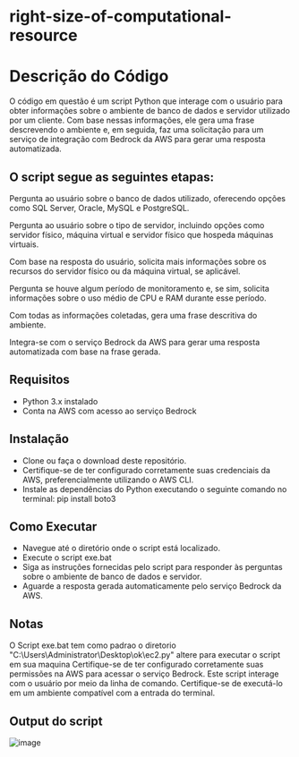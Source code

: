 # right-size-of-computational-resource

# Descrição do Código
O código em questão é um script Python que interage com o usuário para obter informações sobre o ambiente de banco de dados e servidor utilizado por um cliente. Com base nessas informações, ele gera uma frase descrevendo o ambiente e, em seguida, faz uma solicitação para um serviço de integração com Bedrock da AWS para gerar uma resposta automatizada.

## O script segue as seguintes etapas:

Pergunta ao usuário sobre o banco de dados utilizado, oferecendo opções como SQL Server, Oracle, MySQL e PostgreSQL.  

Pergunta ao usuário sobre o tipo de servidor, incluindo opções como servidor físico, máquina virtual e servidor físico que hospeda máquinas virtuais.  

Com base na resposta do usuário, solicita mais informações sobre os recursos do servidor físico ou da máquina virtual, se aplicável.  

Pergunta se houve algum período de monitoramento e, se sim, solicita informações sobre o uso médio de CPU e RAM durante esse período.  

Com todas as informações coletadas, gera uma frase descritiva do ambiente.  

Integra-se com o serviço Bedrock da AWS para gerar uma resposta automatizada com base na frase gerada.  



## Requisitos
* Python 3.x instalado
* Conta na AWS com acesso ao serviço Bedrock

## Instalação
* Clone ou faça o download deste repositório.
* Certifique-se de ter configurado corretamente suas credenciais da AWS, preferencialmente utilizando o AWS CLI.
* Instale as dependências do Python executando o seguinte comando no terminal: pip install boto3

## Como Executar
* Navegue até o diretório onde o script está localizado.
* Execute o script  exe.bat
* Siga as instruções fornecidas pelo script para responder às perguntas sobre o ambiente de banco de dados e servidor.
* Aguarde a resposta gerada automaticamente pelo serviço Bedrock da AWS.

## Notas
O Script exe.bat tem como padrao o diretorio "C:\Users\Administrator\Desktop\ok\ec2.py" altere para executar o script em sua maquina
Certifique-se de ter configurado corretamente suas permissões na AWS para acessar o serviço Bedrock.
Este script interage com o usuário por meio da linha de comando. Certifique-se de executá-lo em um ambiente compatível com a entrada do terminal.

## Output do script
![image](https://github.com/EricFernandes26/right-size-of-computational-resource/assets/83287307/1e1a0978-7e28-46be-a575-6f0dbc1007af)


